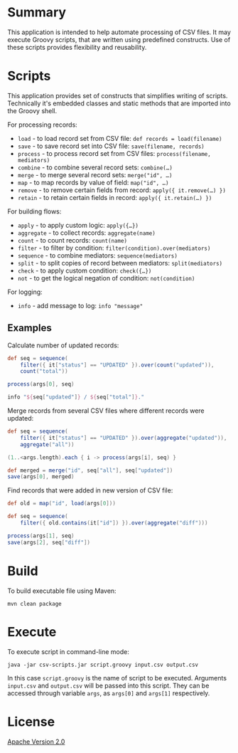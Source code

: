 # Summary

This application is intended to help automate processing of CSV files.
It may execute Groovy scripts, that are written using predefined constructs.
Use of these scripts provides flexibility and reusability.

# Scripts

This application provides set of constructs that simplifies writing of scripts.
Technically it's embedded classes and static methods that are imported into the Groovy shell.

For processing records:

* `load` - to load  record set from CSV file: `def records = load(filename)`
* `save` - to save record set into CSV file: `save(filename, records)`
* `process` - to process record set from CSV files: `process(filename, mediators)`
* `combine` - to combine several record sets: `combine(…)`
* `merge` - to merge several record sets: `merge("id", …)`
* `map` - to map records by value of field: `map("id", …)`
* `remove` - to remove certain fields from record: `apply({ it.remove(…) })`
* `retain` - to retain certain fields in record: `apply({ it.retain(…) })`

For building flows:

* `apply` - to apply custom logic: `apply({…})`
* `aggregate` - to collect records: `aggregate(name)`
* `count` - to count records: `count(name)`
* `filter` - to filter by condition: `filter(condition).over(mediators)`
* `sequence` - to combine mediators: `sequence(mediators)`
* `split` - to split copies of record between mediators: `split(mediators)`
* `check` - to apply custom condition: `check({…})`
* `not` - to get the logical negation of condition: `not(condition)`

For logging:

* `info` - add message to log: `info "message"`

## Examples

Calculate number of updated records:

```groovy
def seq = sequence(
    filter({ it["status"] == "UPDATED" }).over(count("updated")),
    count("total"))

process(args[0], seq)

info "${seq["updated"]} / ${seq["total"]}."
```

Merge records from several CSV files where different records were updated:

```groovy
def seq = sequence(
    filter({ it["status"] == "UPDATED" }).over(aggregate("updated")),
    aggregate("all"))

(1..<args.length).each { i -> process(args[i], seq) }

def merged = merge("id", seq["all"], seq["updated"])
save(args[0], merged)
```

Find records that were added in new version of CSV file:

```groovy
def old = map("id", load(args[0]))

def seq = sequence(
    filter({ old.contains(it["id"]) }).over(aggregate("diff")))

process(args[1], seq)
save(args[2], seq["diff"])
```

# Build

To build executable file using Maven:

```
mvn clean package
```

# Execute

To execute script in command-line mode:

```
java -jar csv-scripts.jar script.groovy input.csv output.csv
```

In this case `script.groovy` is the name of script to be executed.
Arguments `input.csv` and `output.csv` will be passed into this script.
They can be accessed through variable `args`, as `args[0]` and `args[1]` respectively.

# License

[Apache Version 2.0](http://www.apache.org/licenses/LICENSE-2.0.html)
